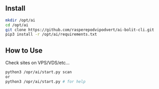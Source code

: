 Install
---
```bash
mkdir /opt/ai
cd /opt/ai
git clone https://github.com/rasperepodvipodvert/ai-bolit-cli.git
pip3 install -r /opt/ai/requirements.txt
```

How to Use
---
Check sites on VPS/VDS/etc...
```bash
python3 /opr/ai/start.py scan
or 
python3 /opr/ai/start.py # for help
```
